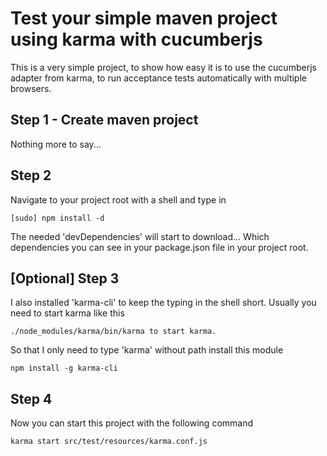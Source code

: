 # Test your simple maven project using karma with cucumberjs

This is a very simple project, to show how easy it is to use the cucumberjs adapter from karma, to run acceptance tests automatically with multiple browsers.

## Step 1 - Create maven project

Nothing more to say...

## Step 2

Navigate to your project root with a shell and type in
```
[sudo] npm install -d
```
The needed 'devDependencies' will start to download...
Which dependencies you can see in your package.json file in your project root.

## [Optional] Step 3

I also installed 'karma-cli' to keep the typing in the shell short. 
Usually you need to start karma like this 
```
./node_modules/karma/bin/karma to start karma. 
```

So that I only need to type 'karma' without path install this module
```
npm install -g karma-cli
```

## Step 4

Now you can start this project with the following command
```
karma start src/test/resources/karma.conf.js
```

